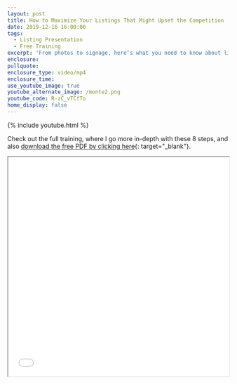```yaml
---
layout: post
title: How to Maximize Your Listings That Might Upset the Competition
date: 2019-12-16 16:00:00
tags:
  - Listing Presentation
  - Free Training
excerpt: 'From photos to signage, here’s what you need to know about listings'
enclosure:
pullquote:
enclosure_type: video/mp4
enclosure_time:
use_youtube_image: true
youtube_alternate_image: /monte2.png
youtube_code: R-zC_vTCfTo
home_display: false
---
```


{% include youtube.html %}

Check out the full training, where I go more in-depth with these 8 steps, and also [download the free PDF by clicking here](/uploads/listing.pdf){: target="_blank"}.&nbsp;

<iframe src="/uploads/listing.pdf" width="100%" height="500px"></iframe>
